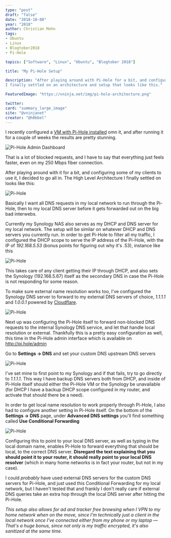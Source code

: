 ```yaml
---
type: "post"
draft: "false"
date: "2018-10-08"
year: "2018"
author: Christian Mohn
tags:
- Ubuntu
- Linux
- Blogtober2018
- Pi-Hole

topics: ["Software", "Linux", "Ubuntu", "Blogtober 2018"]

title: "My Pi-Hole Setup"

description: "After playing around with Pi-Hole for a bit, and configuring some of my local clients to use it, I decided to go all in. 
I finally settled on an architecture and setup that looks like this."

FeaturedImage: "https://vninja.net/img/pi-hole-architecture.png"

twitter:
card: "summary_large_image"
site: "@vninjanet"
creator: "@h0bbel" 
---
```


I recently configured a [VM with Pi-Hole installed](/2018/10/08/installing-pihole-on-ubuntu-18.04.1/) omn it, and after running it for a couple of weeks the results are pretty stunning.

![Pi-Hole Admin Dashboard](/img/pi-hole2.png#center)

That is a lot of blocked requests, and I have to say that everything just feels faster, even on my 250 Mbps fiber connection.

After playing around with it for a bit, and configuring some of my clients to use it, I decided to go all in. 
The High Level Architecture I finally settled on looks like this:

![Pi-Hole](/img/pi-hole-architecture.png#center)

Basically I want all DNS requests in my local network to run through the Pi-Hole, then to my local DNS server before it gets forwarded out on the big bad interwebs.

Currently my Synology NAS also serves as my DHCP and DNS server for my local network. The setup will be similar on whatever DHCP and DNS servers you currently run. In order to get Pi-Hole to filter all my traffic, I configured the DHCP scope to serve the IP address of the Pi-Hole, with the IP of *192.168.5.53* (bonus points for figuring out why it's .53), instance like this

![Pi-Hole](/img/pi-hole-dhcp.png#center)

This takes care of any client getting their IP through DHCP, and also sets the Synology (192.168.5.67) itself as the secondary DNS in case the Pi-Hole is not responding for some reason.

To make sure external name resolution works too, I've configured the Synology DNS server to forward to my external DNS servers of choice, *1.1.1.1* and *1.0.0.1* powered by [Cloudflare](https://blog.cloudflare.com/announcing-1111/).

![Pi-Hole](/img/pi-hole-dns.png#center)

Next up was configuring the Pi-Hole itself to forward non-blocked DNS requests to the internal Synology DNS service, and let that handle local resolution or external. Thankfully this is a pretty easy configuration as well, this time in the Pi-Hole admin interface which is available on http://pi.hole/admin

Go to **Settings -> DNS** and set your custom DNS upstream DNS servers

![Pi-Hole](/img/pi-hole-admin-dns.png#center)

I've set mine to first point to my Synology and if that fails, try to go directly to *1.1.1.1*. This way I have backup DNS servers both from DHCP, and inside of Pi-Hole itself should either the Pi-Hole VM or the Synology be unavailable (for DHCP I have a backup DHCP scope configured in my router, and activate that should there be a need).

In order to get local name resolution to work properly through Pi-Hole, I also had to configure another setting in Pi-Hole itself. On the bottom of the **Settings -> DNS** page, under **Advanced DNS settings** you'll find something called **Use Conditional Forwarding**

![Pi-Hole](/img/pi-hole-admin-advanced-dns.png#center)

Configuring this to point to your local DNS server, as well as typing in the local domain name, enables Pi-Hole to forward everything that should be local, to the correct DNS server. **Disregard the text explaining that you should point it to your router, it should really point to your local DNS resolver** (which in many home networks is in fact your router, but not in my case).

I could *probably* have used external DNS servers for the custom DNS servers for Pi-Hole, and just used this Conditional Forwarding for my local network, but I haven't tested that and frankly I don't really care if external DNS queries take an extra hop through the local DNS server after hitting the Pi-Hole. 

*This setup also allows for ad and tracker free browsing when I VPN to my home network when on the move, since I'm technically just a client in the local network once I've connected either from my phone or my laptop — That's a huge bonus, since not only is my traffic encrypted, it's also sanitized at the same time.*